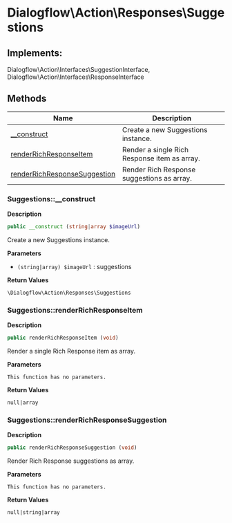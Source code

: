 # Dialogflow\Action\Responses\Suggestions  



## Implements:
Dialogflow\Action\Interfaces\SuggestionInterface, Dialogflow\Action\Interfaces\ResponseInterface



## Methods

| Name | Description |
|------|-------------|
|[__construct](#suggestions__construct)|Create a new Suggestions instance.|
|[renderRichResponseItem](#suggestionsrenderrichresponseitem)|Render a single Rich Response item as array.|
|[renderRichResponseSuggestion](#suggestionsrenderrichresponsesuggestion)|Render Rich Response suggestions as array.|




### Suggestions::__construct  

**Description**

```php
public __construct (string|array $imageUrl)
```

Create a new Suggestions instance. 

 

**Parameters**

* `(string|array) $imageUrl`
: suggestions  

**Return Values**

`\Dialogflow\Action\Responses\Suggestions`





### Suggestions::renderRichResponseItem  

**Description**

```php
public renderRichResponseItem (void)
```

Render a single Rich Response item as array. 

 

**Parameters**

`This function has no parameters.`

**Return Values**

`null|array`





### Suggestions::renderRichResponseSuggestion  

**Description**

```php
public renderRichResponseSuggestion (void)
```

Render Rich Response suggestions as array. 

 

**Parameters**

`This function has no parameters.`

**Return Values**

`null|string|array`




